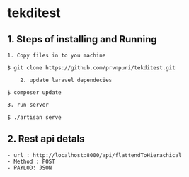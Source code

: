 # tekditest

## 1. Steps of installing and Running 

	1. Copy files in to you machine

 	$ git clone https://github.com/prvnpuri/tekditest.git

      	2. update laravel dependecies 

	$ composer update

	3. run server	

	$ ./artisan serve


## 2. Rest api detals

	- url : http://localhost:8000/api/flattendToHierachical
	- Method : POST
	- PAYLOD: JSON
		

	
